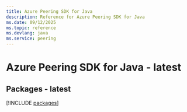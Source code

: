 ```yaml
---
title: Azure Peering SDK for Java
description: Reference for Azure Peering SDK for Java
ms.date: 09/12/2025
ms.topic: reference
ms.devlang: java
ms.service: peering
---
```

# Azure Peering SDK for Java - latest
## Packages - latest
[!INCLUDE [packages](peering-index.md)]